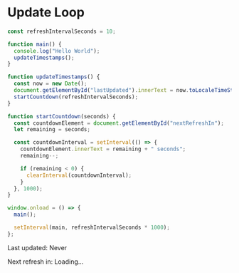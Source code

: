 <!-- markdownlint-disable -->
# Update Loop

```js echo
const refreshIntervalSeconds = 10;

function main() {
  console.log("Hello World");
  updateTimestamps();
}

function updateTimestamps() {
  const now = new Date();
  document.getElementById("lastUpdated").innerText = now.toLocaleTimeString();
  startCountdown(refreshIntervalSeconds);
}

function startCountdown(seconds) {
  const countdownElement = document.getElementById("nextRefreshIn");
  let remaining = seconds;

  const countdownInterval = setInterval(() => {
    countdownElement.innerText = remaining + " seconds";
    remaining--;

    if (remaining < 0) {
      clearInterval(countdownInterval);
    }
  }, 1000);
}

window.onload = () => {
  main();

  setInterval(main, refreshIntervalSeconds * 1000);
};
```

<div>
    <p>Last updated: <span id="lastUpdated">Never</span></p>
    <p>Next refresh in: <span id="nextRefreshIn">Loading...</span></p>
</div>
